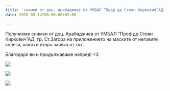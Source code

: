 ```yaml
---
title: 'снимки от доц. Арабаджиев от УМБАЛ “Проф др Стоян Киркович”АД, гр. Ст.Загора '
date: 2020-05-14T00:00:00+03:00

---
```

Получихме снимки от доц. Арабаджиев от УМБАЛ “Проф др Стоян Киркович”АД, гр. Ст.Загора на приложението на маските от неговите колеги, както и втора заявка от тях. 

Благодаря ви и продължаваме напред! <3

![](/images/775708fd2ea1ba8e431527c71d4f88d3.jpeg)

![](/images/0862e8d2bcfd14e8deefbe12b3efec72.jpeg)

![](/images/46f51b97f5b240807c232f1a690a7d21.jpeg)